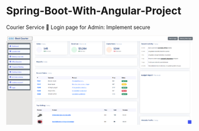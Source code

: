 # Spring-Boot-With-Angular-Project
Courier Service
:pushpin: Login page for Admin:
Implement secure

![ Admin page](https://github.com/SadlyAhamed/Spring-Boot-With-Angular-Project/blob/main/Screenshots/Admin/Screenshot%202024-03-21%20191536.png)
